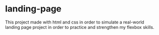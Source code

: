 # landing-page
This project made with html and css in order to simulate a real-world landing page project in order to practice and strengthen my flexbox skills.